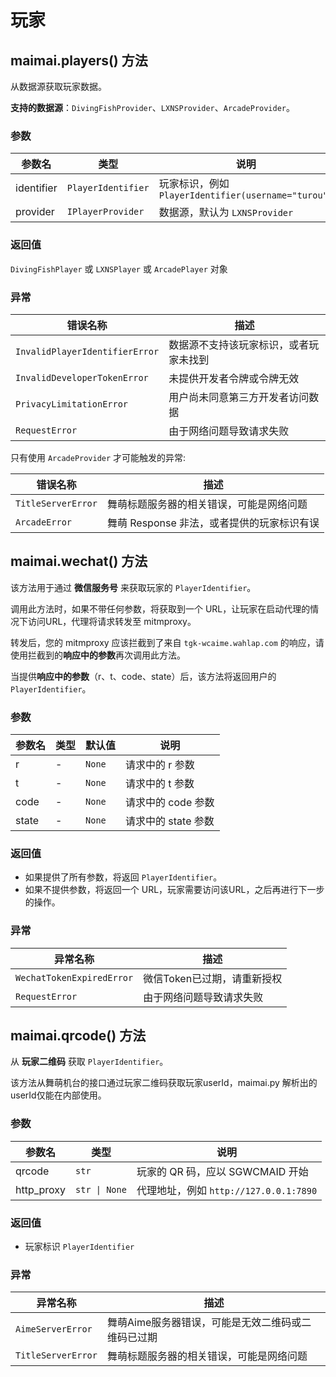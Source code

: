 # 玩家

## maimai.players() 方法

从数据源获取玩家数据。

**支持的数据源**：`DivingFishProvider`、`LXNSProvider`、`ArcadeProvider`。

### 参数

| 参数名     | 类型               | 说明                                               |
|------------|--------------------|--------------------------------------------------|
| identifier | `PlayerIdentifier` | 玩家标识，例如 `PlayerIdentifier(username="turou")` |
| provider   | `IPlayerProvider`  | 数据源，默认为 `LXNSProvider`                       |

### 返回值

`DivingFishPlayer` 或 `LXNSPlayer` 或 `ArcadePlayer` 对象

### 异常

| 错误名称                       | 描述                                  |
|--------------------------------|-------------------------------------|
| `InvalidPlayerIdentifierError` | 数据源不支持该玩家标识，或者玩家未找到 |
| `InvalidDeveloperTokenError`   | 未提供开发者令牌或令牌无效            |
| `PrivacyLimitationError`       | 用户尚未同意第三方开发者访问数据      |
| `RequestError`                 | 由于网络问题导致请求失败              |

只有使用 `ArcadeProvider` 才可能触发的异常:

| 错误名称           | 描述                                      |
|--------------------|-----------------------------------------|
| `TitleServerError` | 舞萌标题服务器的相关错误，可能是网络问题   |
| `ArcadeError`      | 舞萌 Response 非法，或者提供的玩家标识有误 |

## maimai.wechat() 方法

该方法用于通过 **微信服务号** 来获取玩家的 `PlayerIdentifier`。

调用此方法时，如果不带任何参数，将获取到一个 URL，让玩家在启动代理的情况下访问URL，代理将请求转发至 mitmproxy。

转发后，您的 mitmproxy 应该拦截到了来自 `tgk-wcaime.wahlap.com` 的响应，请使用拦截到的**响应中的参数**再次调用此方法。

当提供**响应中的参数**（r、t、code、state）后，该方法将返回用户的 `PlayerIdentifier`。

### 参数

| 参数名 | 类型 | 默认值 | 说明                |
|--------|------|--------|-------------------|
| r      | -    | `None` | 请求中的 r 参数     |
| t      | -    | `None` | 请求中的 t 参数     |
| code   | -    | `None` | 请求中的 code 参数  |
| state  | -    | `None` | 请求中的 state 参数 |

### 返回值

- 如果提供了所有参数，将返回 `PlayerIdentifier`。
- 如果不提供参数，将返回一个 URL，玩家需要访问该URL，之后再进行下一步的操作。

### 异常

| 异常名称                  | 描述                       |
|---------------------------|--------------------------|
| `WechatTokenExpiredError` | 微信Token已过期，请重新授权 |
| `RequestError`            | 由于网络问题导致请求失败   |

## maimai.qrcode() 方法

从 **玩家二维码** 获取 `PlayerIdentifier`。

该方法从舞萌机台的接口通过玩家二维码获取玩家userId，maimai.py 解析出的userId仅能在内部使用。

### 参数

| 参数名     | 类型          | 说明                                  |
|------------|---------------|-------------------------------------|
| qrcode     | `str`         | 玩家的 QR 码，应以 SGWCMAID 开始       |
| http_proxy | `str \| None` | 代理地址，例如 `http://127.0.0.1:7890` |

### 返回值

- 玩家标识 `PlayerIdentifier`

### 异常

| 异常名称           | 描述                                              |
|--------------------|-------------------------------------------------|
| `AimeServerError`  | 舞萌Aime服务器错误，可能是无效二维码或二维码已过期 |
| `TitleServerError` | 舞萌标题服务器的相关错误，可能是网络问题           |